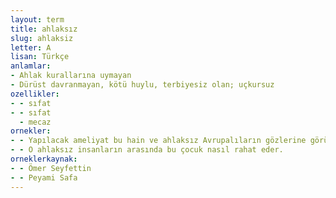 ```yaml
---
layout: term
title: ahlaksız
slug: ahlaksiz
letter: A
lisan: Türkçe
anlamlar:
- Ahlak kurallarına uymayan
- Dürüst davranmayan, kötü huylu, terbiyesiz olan; uçkursuz
ozellikler:
- - sıfat
- - sıfat
  - mecaz
ornekler:
- - Yapılacak ameliyat bu hain ve ahlaksız Avrupalıların gözlerine görünmemeliydi.
- - O ahlaksız insanların arasında bu çocuk nasıl rahat eder.
orneklerkaynak:
- - Ömer Seyfettin
- - Peyami Safa
---
```

